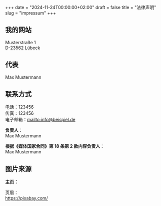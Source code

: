 +++
date = "2024-11-24T00:00:00+02:00"
draft = false
title = "法律声明"
slug = "impressum"
+++

## 我的网站

Musterstraße 1  
D-23562 Lübeck

## 代表

Max Mustermann

## 联系方式

电话：123456  
传真：123456  
电子邮箱：[mailto:info@beispiel.de](info@beispiel.de)

**负责人**：  
Max Mustermann

**根据《媒体国家合同》第 18 条第 2 款内容负责人**：  
Max Mustermann

## 图片来源

**主页：**

页眉：  
https://pixabay.com/
